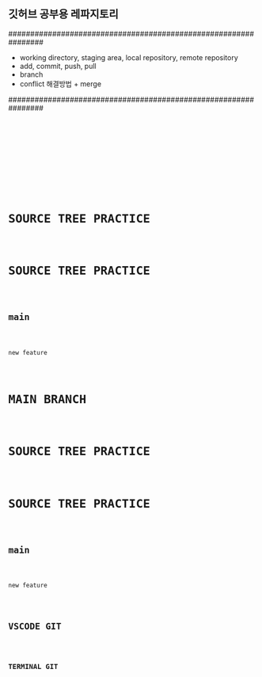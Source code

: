 ## 깃허브 공부용 레파지토리

################################################################

- working directory, staging area, local repository, remote repository
- add, commit, push, pull
- branch
- conflict 해결방법 + merge

################################################################

<code>
    <!DOCTYPE html>
    <html lang="en">
    <head>
        <meta charset="UTF-8">
        <meta name="viewport" content="width=device-width, initial-scale=1.0">
        <title>main continue</title>
        <title>bug_fix</title>
    </head>
    <body>
    <h1>SOURCE TREE PRACTICE</h1>
    <h1>SOURCE TREE PRACTICE</h1>
    <h2>main</h2>
    <p>new feature</p>
      <h1>MAIN BRANCH</h1>
    <h1>SOURCE TREE PRACTICE</h1>
    <h1>SOURCE TREE PRACTICE</h1>
    <h2>main</h2>
    <p>new feature</p>
    <h2>VSCODE GIT</h2>
    <h3>TERMINAL GIT</h3>
    </body>
    </html>
</code>
